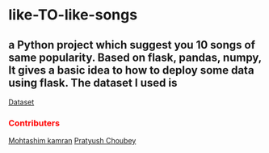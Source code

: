 # like-TO-like-songs
<h2>a Python project which suggest you 10 songs of same popularity. Based on flask, pandas, numpy, It gives a basic idea to how to deploy some data using flask. The dataset I used is</h2>
<a href=" https://www.kaggle.com/edalrami/19000-spotify-songs">Dataset</a>

<h3 style="color:red;"> Contributers</h3>
<a href="https://github.com/mohtashimkamran">Mohtashim kamran</a>
<a href="https://github.com/mrPKC">Pratyush Choubey</a>
